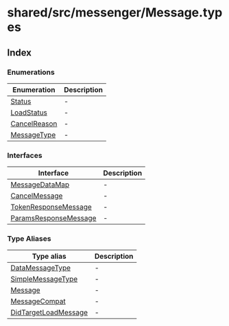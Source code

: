 # shared/src/messenger/Message.types

## Index

### Enumerations

| Enumeration | Description |
| ------ | ------ |
| [Status](enumerations/Status.md) | - |
| [LoadStatus](enumerations/LoadStatus.md) | - |
| [CancelReason](enumerations/CancelReason.md) | - |
| [MessageType](enumerations/MessageType.md) | - |

### Interfaces

| Interface | Description |
| ------ | ------ |
| [MessageDataMap](interfaces/MessageDataMap.md) | - |
| [CancelMessage](interfaces/CancelMessage.md) | - |
| [TokenResponseMessage](interfaces/TokenResponseMessage.md) | - |
| [ParamsResponseMessage](interfaces/ParamsResponseMessage.md) | - |

### Type Aliases

| Type alias | Description |
| ------ | ------ |
| [DataMessageType](type-aliases/DataMessageType.md) | - |
| [SimpleMessageType](type-aliases/SimpleMessageType.md) | - |
| [Message](type-aliases/Message.md) | - |
| [MessageCompat](type-aliases/MessageCompat.md) | - |
| [DidTargetLoadMessage](type-aliases/DidTargetLoadMessage.md) | - |
